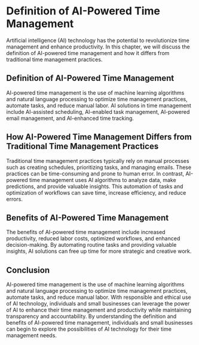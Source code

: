 Definition of AI-Powered Time Management
=========================================================================================

Artificial intelligence (AI) technology has the potential to revolutionize time management and enhance productivity. In this chapter, we will discuss the definition of AI-powered time management and how it differs from traditional time management practices.

Definition of AI-Powered Time Management
----------------------------------------

AI-powered time management is the use of machine learning algorithms and natural language processing to optimize time management practices, automate tasks, and reduce manual labor. AI solutions in time management include AI-assisted scheduling, AI-enabled task management, AI-powered email management, and AI-enhanced time tracking.

How AI-Powered Time Management Differs from Traditional Time Management Practices
---------------------------------------------------------------------------------

Traditional time management practices typically rely on manual processes such as creating schedules, prioritizing tasks, and managing emails. These practices can be time-consuming and prone to human error. In contrast, AI-powered time management uses AI algorithms to analyze data, make predictions, and provide valuable insights. This automation of tasks and optimization of workflows can save time, increase efficiency, and reduce errors.

Benefits of AI-Powered Time Management
--------------------------------------

The benefits of AI-powered time management include increased productivity, reduced labor costs, optimized workflows, and enhanced decision-making. By automating routine tasks and providing valuable insights, AI solutions can free up time for more strategic and creative work.

Conclusion
----------

AI-powered time management is the use of machine learning algorithms and natural language processing to optimize time management practices, automate tasks, and reduce manual labor. With responsible and ethical use of AI technology, individuals and small businesses can leverage the power of AI to enhance their time management and productivity while maintaining transparency and accountability. By understanding the definition and benefits of AI-powered time management, individuals and small businesses can begin to explore the possibilities of AI technology for their time management needs.
